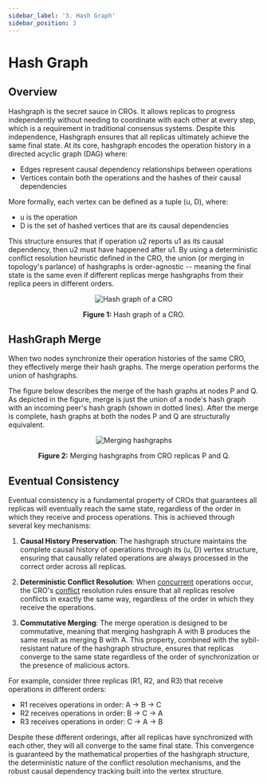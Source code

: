 ```yaml
---
sidebar_label: '3. Hash Graph'
sidebar_position: 3
---
```


# Hash Graph

## Overview

Hashgraph is the secret sauce in CROs. It allows replicas to progress independently without needing to coordinate with each other at every step, which is a requirement in traditional consensus systems. Despite this independence, Hashgraph ensures that all replicas ultimately achieve the same final state. At its core, hashgraph encodes the operation history in a directed acyclic graph (DAG) where:
- Edges represent causal dependency relationships between operations
- Vertices contain both the operations and the hashes of their causal dependencies

More formally, each vertex can be defined as a tuple (u, D), where:
- u is the operation
- D is the set of hashed vertices that are its causal dependencies

This structure ensures that if operation u2 reports u1 as its causal dependency, then u2 must have happened after u1. By using a deterministic conflict resolution heuristic defined in the CRO, the union (or merging in topology's parlance) of hashgraphs is order-agnostic -- meaning the final state is the same even if different replicas merge hashgraphs from their replica peers in different orders.

<div align="center">
  
![Hash graph of a CRO](/img/hashgraph_new.png)

**Figure 1:** Hash graph of a CRO.
</div>


## HashGraph Merge
When two nodes synchronize their operation histories of the same CRO, they effectively merge their hash graphs. The merge operation performs the union of hashgraphs.

The figure below describes the merge of the hash graphs at nodes P and Q. As depicted in the figure, merge is just the union of a node's hash graph with an incoming peer's hash graph (shown in dotted lines). After the merge is complete, hash graphs at both the nodes P and Q are structurally equivalent. 

<div align="center">

![Merging hashgraphs](/img/hashgraph_merge.png)

**Figure 2:** Merging hashgraphs from CRO replicas P and Q.
</div>

## Eventual Consistency

Eventual consistency is a fundamental property of CROs that guarantees all replicas will eventually reach the same state, regardless of the order in which they receive and process operations. This is achieved through several key mechanisms:

1. **Causal History Preservation**: The hashgraph structure maintains the complete causal history of operations through its (u, D) vertex structure, ensuring that causally related operations are always processed in the correct order across all replicas.

2. **Deterministic Conflict Resolution**: When [concurrent](./concurrency.md) operations occur, the CRO's [conflict](./conflict.md) resolution rules ensure that all replicas resolve conflicts in exactly the same way, regardless of the order in which they receive the operations.

3. **Commutative Merging**: The merge operation is designed to be commutative, meaning that merging hashgraph A with B produces the same result as merging B with A. This property, combined with the sybil-resistant nature of the hashgraph structure, ensures that replicas converge to the same state regardless of the order of synchronization or the presence of malicious actors.

For example, consider three replicas (R1, R2, and R3) that receive operations in different orders:
- R1 receives operations in order: A -> B -> C
- R2 receives operations in order: B -> C -> A
- R3 receives operations in order: C -> A -> B

Despite these different orderings, after all replicas have synchronized with each other, they will all converge to the same final state. This convergence is guaranteed by the mathematical properties of the hashgraph structure, the deterministic nature of the conflict resolution mechanisms, and the robust causal dependency tracking built into the vertex structure.
